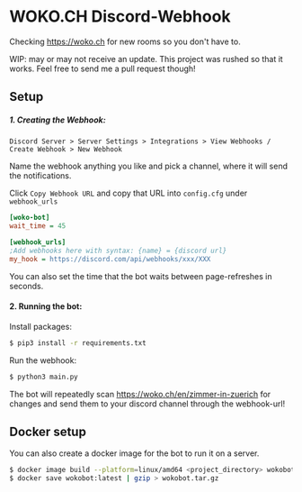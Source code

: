 # WOKO.CH Discord-Webhook

Checking https://woko.ch for new rooms so you don't have to.

WIP: may or may not receive an update. This project was rushed so that it works. 
Feel free to send me a pull request though!



## Setup

##### 1.  Creating the Webhook:

`Discord Server > Server Settings > Integrations > View Webhooks / Create Webhook > New Webhook`

Name the webhook anything you like and pick a channel, where it will send the notifications.

Click `Copy Webhook URL` and copy that URL into `config.cfg` under `webhook_urls`

```ini
[woko-bot]
wait_time = 45

[webhook_urls]
;Add webhooks here with syntax: {name} = {discord url}
my_hook = https://discord.com/api/webhooks/xxx/XXX
```

You can also set the time that the bot waits between page-refreshes in seconds.



#### 2. Running the bot:

Install packages:

```bash
$ pip3 install -r requirements.txt
```

Run the webhook:

```bash
$ python3 main.py
```

The bot will repeatedly scan https://woko.ch/en/zimmer-in-zuerich for changes and send them to your discord channel through the webhook-url! 



## Docker setup

You can also create a docker image for the bot to run it on a server.

```bash
$ docker image build --platform=linux/amd64 <project_directory> wokobot
$ docker save wokobot:latest | gzip > wokobot.tar.gz
```



